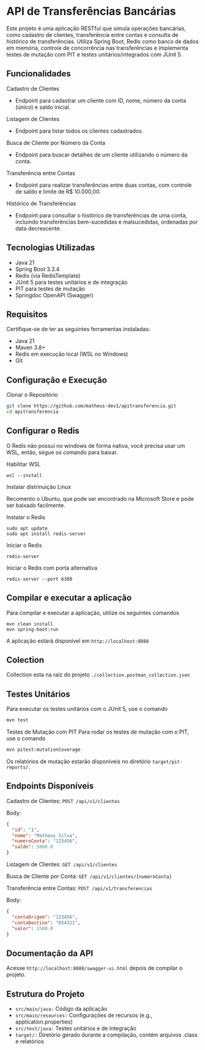 
# API de Transferências Bancárias
Este projeto é uma aplicação RESTful que simula operações bancárias, como cadastro de clientes, transferência entre contas e consulta de histórico de transferências. Utiliza Spring Boot, Redis como banco de dados em memória, controle de concorrência nas transferências e implementa testes de mutação com PIT e testes unitários/integrados com JUnit 5.

## Funcionalidades
Cadastro de Clientes
- Endpoint para cadastrar um cliente com ID, nome, número da conta (único) e saldo inicial.

Listagem de Clientes
- Endpoint para listar todos os clientes cadastrados.

Busca de Cliente por Número da Conta
- Endpoint para buscar detalhes de um cliente utilizando o número da conta.

Transferência entre Contas
- Endpoint para realizar transferências entre duas contas, com controle de saldo e limite de R$ 10.000,00.

Histórico de Transferências
- Endpoint para consultar o histórico de transferências de uma conta, incluindo transferências bem-sucedidas e malsucedidas, ordenadas por data decrescente.

## Tecnologias Utilizadas
- Java 21
- Spring Boot 3.3.4
- Redis (via RedisTemplate)
- JUnit 5 para testes unitários e de integração
- PIT para testes de mutação
- Springdoc OpenAPI (Swagger)

## Requisitos
Certifique-se de ter as seguintes ferramentas instaladas:
- Java 21
- Maven 3.8+
- Redis em execução local (WSL no Windows)
- Git

## Configuração e Execução
Clonar o Repositório
```bash
git clone https://github.com/matheus-dev1/apitransferencia.git
cd apitransferencia
```

## Configurar o Redis
O Redis não possui no windows de forma nativa, você precisa usar um WSL, então, segue os comando para baixar.

Habilitar WSL
```ubuntu
wsl --install
```
Instalar distrinuição Linux

Recomento o Ubuntu, que pode ser encontrado na Microsoft Store e pode ser baixado facilmente.

Instalar o Redis
```ubuntu
sudo apt update
sudo apt install redis-server
```

Iniciar o Redis
```ubuntu
redis-server
```

Iniciar o Redis com porta alternativa
```ubuntu
redis-server --port 6380
```

## Compilar e executar a aplicação
Para compilar e executar a aplicação, utilize os seguintes comandos

```ubuntu
mvn clean install
mvn spring-boot:run
```

A aplicação estará disponível em ```http://localhost:8080```

## Colection 
Collection esta na raiz do projeto ```./collection.postman_collection.json```

## Testes Unitários
Para executar os testes unitários com o JUnit 5, use o comando
```bash
mvn test
```

Testes de Mutação com PIT
Para rodar os testes de mutação com o PIT, use o comando
```bash
mvn pitest:mutationCoverage
```

Os relatórios de mutação estarão disponíveis no diretório ```target/pit-reports/.```
## Endpoints Disponíveis

Cadastro de Clientes: ```POST /api/v1/clientes```

Body:
```json
{
  "id": "1",
  "nome": "Matheus Silva",
  "numeroConta": "123456",
  "saldo": 5000.0
}
```

Listagem de Clientes: ```GET /api/v1/clientes```

Busca de Cliente por Conta: ```GET /api/v1/clientes/{numeroConta}```

Transferência entre Contas: ```POST /api/v1/transferencias```

Body:
```json
{
  "contaOrigem": "123456",
  "contaDestino": "654321",
  "valor": 1500.0
}
```

## Documentação da API
Acesse ```http://localhost:8080/swagger-ui.html``` depois de compilar o projeto.

## Estrutura do Projeto
- ```src/main/java:``` Código da aplicação
- ```src/main/resources:``` Configurações de recursos (e.g., application.properties)
- ```src/test/java:``` Testes unitários e de integração
- ```target/:``` Diretório gerado durante a compilação, contém arquivos .class e relatórios